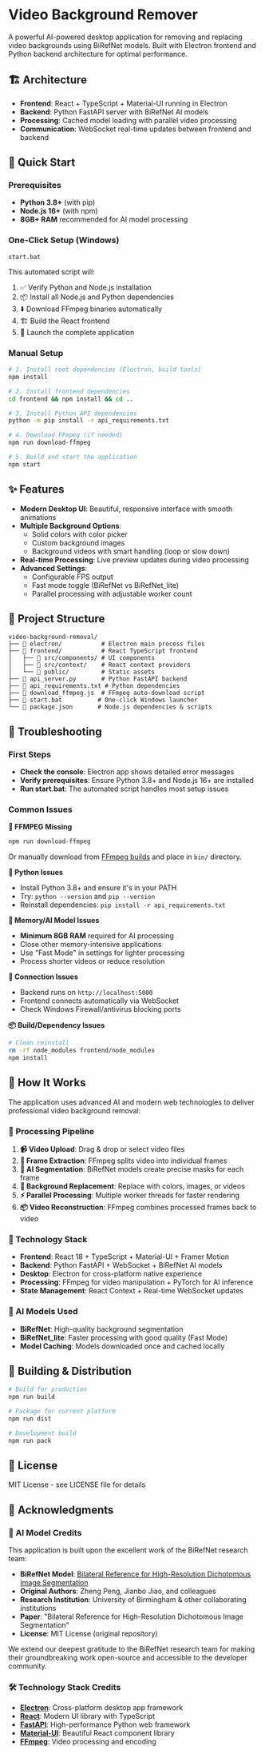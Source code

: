 # Video Background Remover

A powerful AI-powered desktop application for removing and replacing video backgrounds using BiRefNet models. Built with Electron frontend and Python backend architecture for optimal performance.

## 🏗️ Architecture

- **Frontend**: React + TypeScript + Material-UI running in Electron
- **Backend**: Python FastAPI server with BiRefNet AI models
- **Processing**: Cached model loading with parallel video processing
- **Communication**: WebSocket real-time updates between frontend and backend

## 🚀 Quick Start

### Prerequisites

- **Python 3.8+** (with pip)
- **Node.js 16+** (with npm)
- **8GB+ RAM** recommended for AI model processing

### One-Click Setup (Windows)

```batch
start.bat
```

This automated script will:
1. ✅ Verify Python and Node.js installation
2. 📦 Install all Node.js and Python dependencies
3. ⬇️ Download FFmpeg binaries automatically
4. 🏗️ Build the React frontend
5. 🚀 Launch the complete application

### Manual Setup

```bash
# 1. Install root dependencies (Electron, build tools)
npm install

# 2. Install frontend dependencies
cd frontend && npm install && cd ..

# 3. Install Python API dependencies
python -m pip install -r api_requirements.txt

# 4. Download FFmpeg (if needed)
npm run download-ffmpeg

# 5. Build and start the application
npm start
```

## ✨ Features

- **Modern Desktop UI**: Beautiful, responsive interface with smooth animations
- **Multiple Background Options**:
  - Solid colors with color picker
  - Custom background images
  - Background videos with smart handling (loop or slow down)
- **Real-time Processing**: Live preview updates during video processing
- **Advanced Settings**:
  - Configurable FPS output
  - Fast mode toggle (BiRefNet vs BiRefNet_lite)
  - Parallel processing with adjustable worker count

## 📁 Project Structure

```
video-background-removal/
├── 📂 electron/           # Electron main process files
├── 📂 frontend/           # React TypeScript frontend
│   ├── 📂 src/components/ # UI components
│   ├── 📂 src/context/    # React context providers
│   └── 📂 public/         # Static assets
├── 📄 api_server.py       # Python FastAPI backend
├── 📄 api_requirements.txt # Python dependencies
├── 📄 download_ffmpeg.js  # FFmpeg auto-download script
├── 📄 start.bat          # One-click Windows launcher
└── 📄 package.json       # Node.js dependencies & scripts
```

## 🔧 Troubleshooting

### First Steps
- **Check the console**: Electron app shows detailed error messages
- **Verify prerequisites**: Ensure Python 3.8+ and Node.js 16+ are installed
- **Run start.bat**: The automated script handles most setup issues

### Common Issues

**🚫 FFMPEG Missing**
```bash
npm run download-ffmpeg
```
Or manually download from [FFmpeg builds](https://www.gyan.dev/ffmpeg/builds/) and place in `bin/` directory.

**🐍 Python Issues**
- Install Python 3.8+ and ensure it's in your PATH
- Try: `python --version` and `pip --version`
- Reinstall dependencies: `pip install -r api_requirements.txt`

**🧠 Memory/AI Model Issues**
- **Minimum 8GB RAM** required for AI processing
- Close other memory-intensive applications
- Use "Fast Mode" in settings for lighter processing
- Process shorter videos or reduce resolution

**🔌 Connection Issues**
- Backend runs on `http://localhost:5000`
- Frontend connects automatically via WebSocket
- Check Windows Firewall/antivirus blocking ports

**📦 Build/Dependency Issues**
```bash
# Clean reinstall
rm -rf node_modules frontend/node_modules
npm install
```

## 🧠 How It Works

The application uses advanced AI and modern web technologies to deliver professional video background removal:

### 🔄 Processing Pipeline
1. **📹 Video Upload**: Drag & drop or select video files
2. **🎯 Frame Extraction**: FFmpeg splits video into individual frames
3. **🤖 AI Segmentation**: BiRefNet models create precise masks for each frame
4. **🎨 Background Replacement**: Replace with colors, images, or videos
5. **⚡ Parallel Processing**: Multiple worker threads for faster rendering
6. **📦 Video Reconstruction**: FFmpeg combines processed frames back to video

### 🧩 Technology Stack
- **Frontend**: React 18 + TypeScript + Material-UI + Framer Motion
- **Backend**: Python FastAPI + WebSocket + BiRefNet AI models
- **Desktop**: Electron for cross-platform native experience
- **Processing**: FFmpeg for video manipulation + PyTorch for AI inference
- **State Management**: React Context + Real-time WebSocket updates

### 🎯 AI Models Used
- **BiRefNet**: High-quality background segmentation
- **BiRefNet_lite**: Faster processing with good quality (Fast Mode)
- **Model Caching**: Models downloaded once and cached locally

## 🚀 Building & Distribution

```bash
# Build for production
npm run build

# Package for current platform
npm run dist

# Development build
npm run pack
```

## 📄 License

MIT License - see LICENSE file for details

## 🙏 Acknowledgments

### 🧠 AI Model Credits
This application is built upon the excellent work of the BiRefNet research team:

- **BiRefNet Model**: [Bilateral Reference for High-Resolution Dichotomous Image Segmentation](https://github.com/ZhengPeng7/BiRefNet)
- **Original Authors**: Zheng Peng, Jianbo Jiao, and colleagues
- **Research Institution**: University of Birmingham & other collaborating institutions
- **Paper**: "Bilateral Reference for High-Resolution Dichotomous Image Segmentation"
- **License**: MIT License (original repository)

We extend our deepest gratitude to the BiRefNet research team for making their groundbreaking work open-source and accessible to the developer community.

### 🛠️ Technology Stack Credits
- **[Electron](https://electronjs.org/)**: Cross-platform desktop app framework  
- **[React](https://reactjs.org/)**: Modern UI library with TypeScript
- **[FastAPI](https://fastapi.tiangolo.com/)**: High-performance Python web framework
- **[Material-UI](https://mui.com/)**: Beautiful React component library
- **[FFmpeg](https://ffmpeg.org/)**: Video processing and encoding